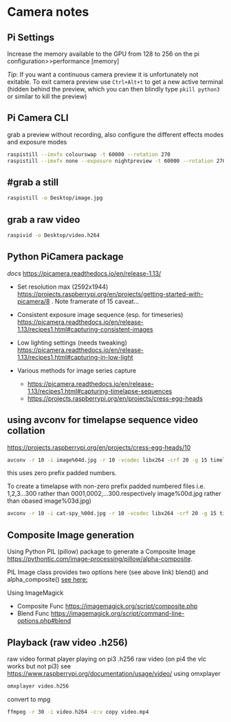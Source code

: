 Camera notes
============


Pi Settings
-----------
Increase the memory available to the GPU from 128 to 256 on the pi configuration>>performance [memory]

*Tip*: If you want a continuous camera preview it is unfortunately not exitable. To exit camera preview use `Ctrl+Alt+t` to get a new active terminal (hidden behind the preview, which you can then blindly type `pkill python3` or similar to kill the preview)

Pi Camera CLI
-------------
grab a preview without recording, also configure the different effects modes and exposure modes
```sh
raspistill --imxfx colourswap -t 60000 --rotation 270
raspistill --imxfx none --exposure nightpreview -t 60000 --rotation 270
```

#grab a still
-------------
```sh
raspistill -o Desktop/image.jpg
```

grab a raw video
----------------
```sh
raspivid -o Desktop/video.h264
```


Python PiCamera package
-----------------------
*docs* https://picamera.readthedocs.io/en/release-1.13/

- Set resolution max (2592x1944) 
https://projects.raspberrypi.org/en/projects/getting-started-with-picamera/8 .
Note framerate of 15 caveat...

- Consistent exposure image sequence (esp. for timeseries)
https://picamera.readthedocs.io/en/release-1.13/recipes1.html#capturing-consistent-images

- Low lighting settings (needs tweaking)
https://picamera.readthedocs.io/en/release-1.13/recipes1.html#capturing-in-low-light

- Various methods for image series capture
  - https://picamera.readthedocs.io/en/release-1.13/recipes1.html#capturing-timelapse-sequences
  - https://projects.raspberrypi.org/en/projects/cress-egg-heads


using avconv for timelapse sequence video collation
---------------------------------------------------
https://projects.raspberrypi.org/en/projects/cress-egg-heads/10
```sh
avconv -r 10 -i image%04d.jpg -r 10 -vcodec libx264 -crf 20 -g 15 timelapse.mp4
```
this uses zero prefix padded numbers.

To create a timelapse with non-zero prefix padded numbered files
i.e. 1,2,3...300 rather than 0001,0002,...300.respectively image%00d.jpg rather than obased image%03d.jpg)
```sh
avconv -r 10 -i cat-spy_%00d.jpg -r 10 -vcodec libx264 -crf 20 -g 15 timelapse.mp4
```

Composite Image generation
--------------------------
Using Python PIL (pillow) package to generate a Composite Image
https://pythontic.com/image-processing/pillow/alpha-composite.

PIL Image class provides two options here (see above link) blend() and alpha_composite()
[see here:](composite-img/pil-composite.py)

Using ImageMagick 
- Composite Func
https://imagemagick.org/script/composite.php
- Blend Func
https://imagemagick.org/script/command-line-options.php#blend

Playback (raw video .h256)
--------
raw video format player
playing on pi3 .h256 raw video  (on pi4 the vlc works but not pi3)
see https://www.raspberrypi.org/documentation/usage/video/
using omxplayer
```sh
omxplayer video.h256
```
convert to mpg
```sh
ffmpeg -r 30 -i video.h264 -c:v copy video.mp4
```
